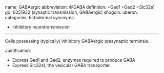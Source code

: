name: GABAergic
abbreviation: @GABA
definition: +Gad1 +Gad2 +Slc32a1
go: 0051932 (synaptic transmission, GABAergic)
shogoin: 
uberon: 
categories: Ectodermal
synonyms:
- Inhibitory neurotransmission
---

Cells possessing (typically) inhibitory GABAergic presynaptic terminals. 

Justification:

* Express Gad1 and Gad2, enzymes required to produce GABA
* Express Slc32a1, the vesicular GABA transporter

